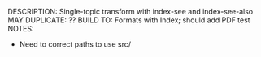 DESCRIPTION: Single-topic transform with index-see and index-see-also
MAY DUPLICATE: ??
BUILD TO: Formats with Index; should add PDF test
NOTES: 
* Need to correct paths to use src/